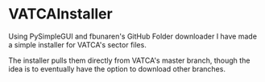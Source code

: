 # VATCAInstaller

Using PySimpleGUI and fbunaren's GitHub Folder downloader I have made a simple installer for VATCA's sector files.

The installer pulls them directly from VATCA's master branch, though the idea is to eventually have the option to download other branches. 
